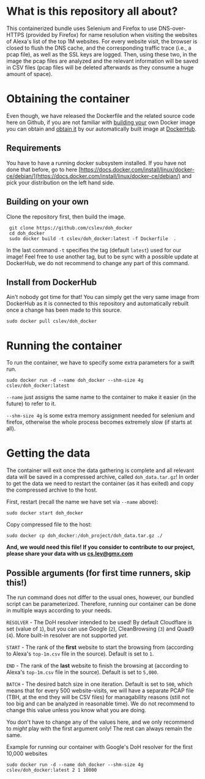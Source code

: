 # What is this repository all about?
This containerized bundle uses Selenium and Firefox to use DNS-over-HTTPS (provided by Firefox) for name resolution when visiting the websites of Alexa's list of the top 1M websites. For every website visit, the browser is closed to flush the DNS cache, and the corresponding traffic trace (i.e., a pcap file), as well as the SSL keys are logged. Then, using these two, in the image the pcap files are analyzed and the relevant information will be saved in CSV files (pcap files will be deleted afterwards as they consume a huge amount of space).


# Obtaining the container
Even though, we have released the Dockerfile and the related source code here on Github, if you are not familiar with [building your](#build) own Docker image you can obtain and [obtain it](#download) by our automatically built image at [DockerHub](https://hub.docker.com/repository/docker/cslev/doh_docker).

## Requirements
You have to have a running docker subsystem installed. If you have not done that before, go to here [https://docs.docker.com/install/linux/docker-ce/debian/](https://docs.docker.com/install/linux/docker-ce/debian/) and pick your distribution on the left hand side.

## <a name="build"></a> Building on your own
Clone the repository first, then build the image.
```
 git clone https://github.com/cslev/doh_docker
 cd doh_docker
 sudo docker build -t cslev/doh_docker:latest -f Dockerfile  .
```
In the last command `-t` specifies the tag (default `latest`) used for our image! Feel free to use another tag, but to be sync with a possible update at DockerHub, we do not recommend to change any part of this command.

##  <a name="download"></a> Install from DockerHub
Ain't nobody got time for that! You can simply get the very same image from DockerHub as it is connected to this repository and automatically rebuilt once a change has been made to this source.
```
sudo docker pull cslev/doh_docker
```

# Running the container
To run the container, we have to specify some extra parameters for a swift run.
```
sudo docker run -d --name doh_docker --shm-size 4g cslev/doh_docker:latest
```

`--name` just assigns the same name to the container to make it easier (in the future) to refer to it.

`--shm-size 4g` is some extra memory assignment needed for selenium and firefox, otherwise the whole process becomes extremely slow (if starts at all).


# Getting the data
The container will exit once the data gathering is complete and all relevant data will be saved in a compressed archive, called `doh_data.tar.gz`! In order to get the data we need to restart the container (as it has exited) and copy the compressed archive to the host.

First, restart (recall the name we have set via `--name` above):
```
sudo docker start doh_docker
```
Copy compressed file to the host:
```
sudo docker cp doh_docker:/doh_project/doh_data.tar.gz ./
```

**And, we would need this file! If you consider to contribute to our project, please share your data with us <cs.lev@gmx.com>**



## Possible arguments (for first time runners, skip this!)
The run command does not differ to the usual ones, however, our bundled script can be parameterized. Therefore, running our container can be done in multiple ways according to your needs.

`RESOLVER` - The DoH resolver intended to be used! By default Cloudflare is set (value of `1`), but you can use Google (`2`), CleanBrowsing (`3`) and Quad9 (`4`). More built-in resolver are not supported *yet*.

`START` - The rank of the **first** website to start the browsing from (according to Alexa's `top-1m.csv` file in the source). Default is set to `1`.

`END` - The rank of the **last** website to finish the browsing at (according to Alexa's `top-1m.csv` file in the source). Default is set to `5,000`.

`BATCH` - The desired batch size in one iteration. Default is set to `500`, which means that for every 500 website-visits, we will have a separate PCAP file (TBH, at the end they will be CSV files) for managability reasons (still not too big and can be analyzed in reasonable time). We do not recommend to change this value unless you know what you are doing.

You don't have to change any of the values here, and we only recommend to *might* play with the first argument only! The rest can always remain the same.

Example for running our container with Google's DoH resolver for the first 10,000 websites
```
sudo docker run -d --name doh_docker --shm-size 4g cslev/doh_docker:latest 2 1 10000
```

